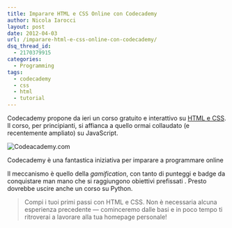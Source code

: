 ```yaml
---
title: Imparare HTML e CSS Online con Codecademy
author: Nicola Iarocci
layout: post
date: 2012-04-03
url: /imparare-html-e-css-online-con-codecademy/
dsq_thread_id:
  - 2170379915
categories:
  - Programming
tags:
  - codecademy
  - css
  - html
  - tutorial
---
```

Codecademy propone da ieri un corso gratuito e interattivo su <a title="HTML e CSS Overview" href="http://www.codecademy.com/languages/web/topics/html-overview" target="_blank">HTML e CSS</a>. Il corso, per principianti, si affianca a quello ormai collaudato (e recentemente ampliato) su JavaScript.

<div id="attachment_3242" style="width: 590px" class="wp-caption aligncenter">
  <img class="size-full wp-image-3242" title="Codeacademy.com" src="http://i2.wp.com/nicolaiarocci.com/wp-content/uploads/codeacademy.png?fit=525%2C377" alt="Codeacademy.com" srcset="http://i2.wp.com/nicolaiarocci.com/wp-content/uploads/codeacademy.png?w=580 580w, http://i2.wp.com/nicolaiarocci.com/wp-content/uploads/codeacademy.png?resize=150%2C107 150w, http://i2.wp.com/nicolaiarocci.com/wp-content/uploads/codeacademy.png?resize=300%2C215 300w, http://i2.wp.com/nicolaiarocci.com/wp-content/uploads/codeacademy.png?resize=417%2C300 417w" sizes="(max-width: 525px) 100vw, 525px" data-recalc-dims="1" />
  
  <p class="wp-caption-text">
    Codecademy è una fantastica iniziativa per imparare a programmare online
  </p>
</div>

Il meccanismo è quello della _gamification_, con tanto di punteggi e badge da conquistare man mano che si raggiungono obiettivi prefissati . Presto dovrebbe uscire anche un corso su Python.

> Compi i tuoi primi passi con HTML e CSS. Non è necessaria alcuna esperienza precedente &#8212; cominceremo dalle basi e in poco tempo ti ritroverai a lavorare alla tua homepage personale!
